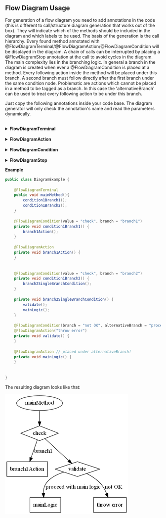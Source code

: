 ## Flow Diagram Usage

For generation of a flow diagram you need to add annotations in the code (this is different to call/structure diagram generation that works out of the box). They will indicate which
of the methods should be included in the diagram and which labels to be used. The basis of the generation is the call hierarchy. 
Every found method annotated with @FlowDiagramTerminal/@FlowDiagramAction/@FlowDiagramCondition will be displayed in the diagram.
A chain of calls can be interrupted by placing a @FlowDiagramStop annotation at the call to avoid cycles in the diagram. 
The main complexity lies in the branching logic. In general a branch in the diagram is created when ever a @FlowDiagramCondition 
is placed at a method. Every following action inside the method will be placed under this branch. A second branch must
follow directly after the first branch under the same condition node. Problematic are actions which cannot be placed in 
a method to be tagged as a branch. In this case the 'alternativeBranch' can be used to treat every following action to be under this branch.

Just copy the following annotations inside your code base. The diagram generator will only check the annotation's name and read the parameters dynamically.

<br/>
<details><summary><b>FlowDiagramTerminal</b></summary>
<p>

```java
import java.lang.annotation.ElementType;
import java.lang.annotation.Retention;
import java.lang.annotation.RetentionPolicy;
import java.lang.annotation.Target;
 
/**
 * Similar to an action but indicates the begin or ending of a flow. When a generation is triggered, a diagram is generated
 * for every method containing a Terminal annotation in the same class.
 */
@Target({ ElementType.CONSTRUCTOR, ElementType.METHOD, ElementType.TYPE_USE, ElementType.LOCAL_VARIABLE })
@Retention(RetentionPolicy.RUNTIME)
public @interface FlowDiagramTerminal {
 
    /**
     * @return optional, name of the diagram element or the method name if blank
     */
    String value() default "";
}
```

</p>
</details>

<br/>
<details><summary><b>FlowDiagramAction</b></summary>
<p>

```java
import java.lang.annotation.ElementType;
import java.lang.annotation.Retention;
import java.lang.annotation.RetentionPolicy;
import java.lang.annotation.Target;
 
/**
 * One step in the diagram flow.
 */
@Target({ ElementType.CONSTRUCTOR, ElementType.METHOD, ElementType.TYPE_USE, ElementType.LOCAL_VARIABLE })
@Retention(RetentionPolicy.RUNTIME)
public @interface FlowDiagramAction {
 
    /**
     * @return optional, name of the diagram element or the method name if blank
     */
    String value() default "";
}
```

</details>

<br/>
<details><summary><b>FlowDiagramCondition</b></summary>
<p>

```java
import java.lang.annotation.ElementType;
import java.lang.annotation.Retention;
import java.lang.annotation.RetentionPolicy;
import java.lang.annotation.Target;
 
/**
 * With a condition, the execution flow is divided in two or more branches.
 */
@Target({ ElementType.CONSTRUCTOR, ElementType.METHOD, ElementType.TYPE_USE, ElementType.LOCAL_VARIABLE })
@Retention(RetentionPolicy.RUNTIME)
public @interface FlowDiagramCondition {
 
    /**
     * @return name of the condition element
     */
    String value() default "";
 
    /**
     * @return name of the branch/arrow
     */
    String branch() default "";
 
    /**
     * The alternative branch contains all actions after the main branch is finished. E.g. if the main branch is a dead end.
     *
     * @return optional, name of the alternative branch/arrow
     */
    String alternativeBranch() default "";
}
```

</p>
</details>

<br/>
<details><summary><b>FlowDiagramStop</b></summary>
<p>

```java
import java.lang.annotation.ElementType;
import java.lang.annotation.Retention;
import java.lang.annotation.RetentionPolicy;
import java.lang.annotation.Target;
 
/**
 * The Stop is no diagram element but a marker to stop the processing of a flow. This is required to avoid cycles in the
 * diagram when generic methods are used twice.
 */
@Target({ ElementType.CONSTRUCTOR, ElementType.METHOD, ElementType.TYPE_USE, ElementType.LOCAL_VARIABLE })
@Retention(RetentionPolicy.RUNTIME)
public @interface FlowDiagramStop {
 
}
```

</p>
</details>


**Example**

```java
public class DiagramExample {
     
    @FlowDiagramTerminal
    public void mainMethod(){
        condition1Branch1();
        condition1Branch2();
    }
 
    @FlowDiagramCondition(value = "check", branch = "branch1")
    private void condition1Branch1() {
        branch1Action();
    }
 
    @FlowDiagramAction
    private void branch1Action() {
    }
 
 
    @FlowDiagramCondition(value = "check", branch = "branch2")
    private void condition1Branch2() {
        branch2SingleBranchCondition();
    }
 
    private void branch2SingleBranchCondition() {
        validate();
        mainLogic();
    }
 
    @FlowDiagramCondition(branch = "not OK", alternativeBranch = "proceed with main logic")
    @FlowDiagramAction("throw error")
    private void validate() {
    }
 
    @FlowDiagramAction // placed under alternativeBranch!
    private void mainLogic() {
    }
 
 
}
```

The resulting diagram looks like that:

![](howto_flow_diagram.png)

